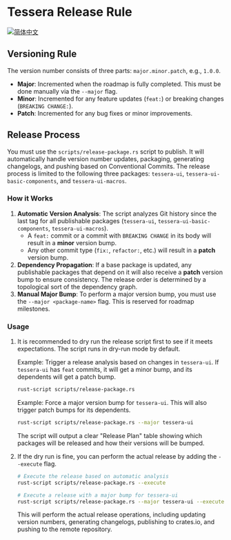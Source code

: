 # Tessera Release Rule

[![简体中文][release-zh-badge]][release-zh-url]

[release-zh-badge]: https://img.shields.io/badge/RELEASE%20RULE-简体中文-blue.svg?style=for-the-badge&logo=release
[release-zh-url]: RELEASE_RULE_zh-CN.md

## Versioning Rule

The version number consists of three parts: `major.minor.patch`, e.g., `1.0.0`.

- **Major**: Incremented when the roadmap is fully completed. This must be done manually via the `--major` flag.
- **Minor**: Incremented for any feature updates (`feat:`) or breaking changes (`BREAKING CHANGE:`).
- **Patch**: Incremented for any bug fixes or minor improvements.

## Release Process

You must use the `scripts/release-package.rs` script to publish. It will automatically handle version number updates, packaging, generating changelogs, and pushing based on Conventional Commits. The release process is limited to the following three packages: `tessera-ui`, `tessera-ui-basic-components`, and `tessera-ui-macros`.

### How it Works

1. **Automatic Version Analysis**: The script analyzes Git history since the last tag for all publishable packages (`tessera-ui`, `tessera-ui-basic-components`, `tessera-ui-macros`).
   - A `feat:` commit or a commit with `BREAKING CHANGE` in its body will result in a **minor** version bump.
   - Any other commit type (`fix:`, `refactor:`, etc.) will result in a **patch** version bump.
2. **Dependency Propagation**: If a base package is updated, any publishable packages that depend on it will also receive a **patch** version bump to ensure consistency. The release order is determined by a topological sort of the dependency graph.
3. **Manual Major Bump**: To perform a major version bump, you must use the `--major <package-name>` flag. This is reserved for roadmap milestones.

### Usage

1. It is recommended to dry run the release script first to see if it meets expectations. The script runs in dry-run mode by default.

   Example: Trigger a release analysis based on changes in `tessera-ui`. If `tessera-ui` has `feat` commits, it will get a minor bump, and its dependents will get a patch bump.

   ```bash
   rust-script scripts/release-package.rs
   ```

   Example: Force a major version bump for `tessera-ui`. This will also trigger patch bumps for its dependents.

   ```bash
   rust-script scripts/release-package.rs --major tessera-ui
   ```

   The script will output a clear "Release Plan" table showing which packages will be released and how their versions will be bumped.

2. If the dry run is fine, you can perform the actual release by adding the `--execute` flag.

   ```bash
   # Execute the release based on automatic analysis
   rust-script scripts/release-package.rs --execute

   # Execute a release with a major bump for tessera-ui
   rust-script scripts/release-package.rs --major tessera-ui --execute
   ```

   This will perform the actual release operations, including updating version numbers, generating changelogs, publishing to crates.io, and pushing to the remote repository.
